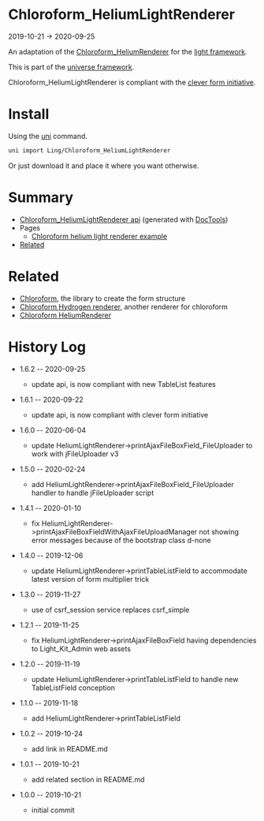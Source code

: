 Chloroform_HeliumLightRenderer
===========
2019-10-21 -> 2020-09-25



An adaptation of the [Chloroform_HeliumRenderer](https://github.com/lingtalfi/Chloroform_HeliumRenderer) for the [light framework](https://github.com/lingtalfi/Light).


This is part of the [universe framework](https://github.com/karayabin/universe-snapshot).



Chloroform_HeliumLightRenderer is compliant with the [clever form initiative](https://github.com/lingtalfi/TheBar/blob/master/discussions/clever-form-initiative.md).


Install
==========
Using the [uni](https://github.com/lingtalfi/universe-naive-importer) command.
```bash
uni import Ling/Chloroform_HeliumLightRenderer
```

Or just download it and place it where you want otherwise.






Summary
===========
- [Chloroform_HeliumLightRenderer api](https://github.com/lingtalfi/Chloroform_HeliumLightRenderer/blob/master/doc/api/Ling/Chloroform_HeliumLightRenderer.md) (generated with [DocTools](https://github.com/lingtalfi/DocTools))
- Pages
    - [Chloroform helium light renderer example](https://github.com/lingtalfi/Chloroform_HeliumLightRenderer/blob/master/doc/pages/chloroform-helium-light-renderer-example.md)
- [Related](#related)









Related
=========

- [Chloroform](https://github.com/lingtalfi/Chloroform), the library to create the form structure
- [Chloroform Hydrogen renderer](https://github.com/lingtalfi/Chloroform_HydrogenRenderer), another renderer for chloroform
- [Chloroform HeliumRenderer](https://github.com/lingtalfi/Chloroform_HeliumRenderer/)



History Log
=============

- 1.6.2 -- 2020-09-25

    - update api, is now compliant with new TableList features
    
- 1.6.1 -- 2020-09-22

    - update api, is now compliant with clever form initiative 
    
- 1.6.0 -- 2020-06-04

    - update HeliumLightRenderer->printAjaxFileBoxField_FileUploader to work with jFileUploader v3 
    
- 1.5.0 -- 2020-02-24

    - add HeliumLightRenderer->printAjaxFileBoxField_FileUploader handler to handle jFileUploader script 
    
- 1.4.1 -- 2020-01-10

    - fix HeliumLightRenderer->printAjaxFileBoxFieldWithAjaxFileUploadManager not showing error messages because of the bootstrap class d-none 
    
- 1.4.0 -- 2019-12-06

    - update HeliumLightRenderer->printTableListField to accommodate latest version of form multiplier trick
    
- 1.3.0 -- 2019-11-27

    - use of csrf_session service replaces csrf_simple
    
- 1.2.1 -- 2019-11-25

    - fix HeliumLightRenderer->printAjaxFileBoxField having dependencies to Light_Kit_Admin web assets
    
- 1.2.0 -- 2019-11-19

    - update HeliumLightRenderer->printTableListField to handle new TableListField conception
    
- 1.1.0 -- 2019-11-18

    - add HeliumLightRenderer->printTableListField
    
- 1.0.2 -- 2019-10-24

    - add link in README.md
    
- 1.0.1 -- 2019-10-21

    - add related section in README.md
    
- 1.0.0 -- 2019-10-21

    - initial commit
